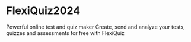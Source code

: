 # FlexiQuiz2024
Powerful online test and quiz maker Create, send and analyze your tests, quizzes and assessments for free with FlexiQuiz
